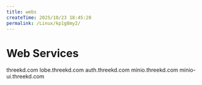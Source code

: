 ```yaml
---
title: webs
createTime: 2025/10/23 18:45:28
permalink: /Linux/kp1g8my2/
---
```

# Web Services


threekd.com
lobe.threekd.com
auth.threekd.com
minio.threekd.com
minio-ui.threekd.com


